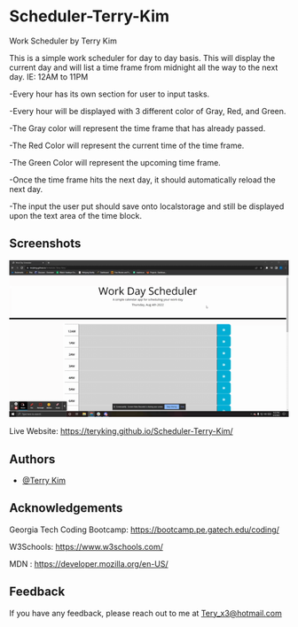 
# Scheduler-Terry-Kim
Work Scheduler by Terry Kim

This is a simple work scheduler for day to day basis. This will display the current day and will list
a time frame from midnight all the way to the next day. IE: 12AM to 11PM

-Every hour has its own section for user to input tasks.

-Every hour will be displayed with 3 different color of Gray, Red, and Green.

-The Gray color will represent the time frame that has already passed.

-The Red Color will represent the current time of the time frame.

-The Green Color will represent the upcoming time frame.

-Once the time frame hits the next day, it should automatically reload the next day.

-The input the user put should save onto localstorage and still be displayed upon the text area of the time block.


## Screenshots

![App Screenshot](./assets/schedulergif.gif)

Live Website: https://teryking.github.io/Scheduler-Terry-Kim/


## Authors

- [@Terry Kim](https://github.com/TeryKing)


## Acknowledgements

Georgia Tech Coding Bootcamp: https://bootcamp.pe.gatech.edu/coding/

W3Schools: https://www.w3schools.com/

MDN : https://developer.mozilla.org/en-US/
## Feedback

If you have any feedback, please reach out to me at Tery_x3@hotmail.com

